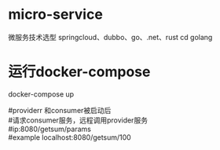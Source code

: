 # micro-service
微服务技术选型 springcloud、dubbo、go、.net、rust
cd golang
# 运行docker-compose
docker-compose up

#providerr 和consumer被启动后     
#请求consumer服务，远程调用provider服务  
#ip:8080/getsum/params   
#example  localhost:8080/getsum/100
